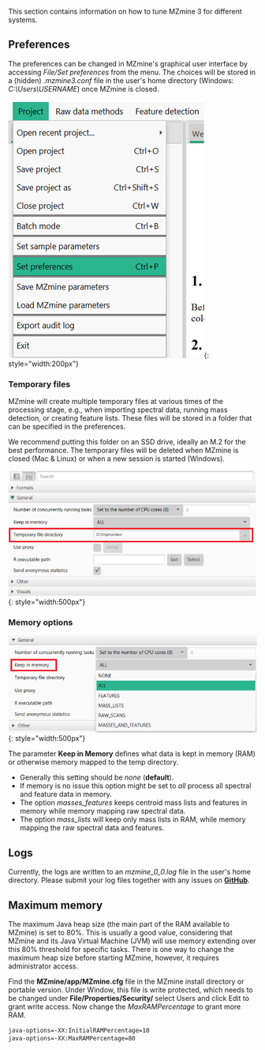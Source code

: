 This section contains information on how to tune MZmine 3 for different systems.

## Preferences

The preferences can be changed in MZmine's graphical user interface by accessing _File/Set
preferences_ from the menu. The choices will be stored in a (hidden) _.mzmine3.conf_ file in the
user's home directory (Windows: _C:\Users\USERNAME_) once MZmine is closed.

![Preferences](img/menu_pref.png){: style="width:200px"}

### Temporary files

MZmine will create multiple temporary files at various times of the processing stage, e.g., when
importing spectral data, running mass detection, or creating feature lists. These files will be
stored in a folder that can be specified in the preferences.

We recommend putting this folder on an SSD drive, ideally an M.2 for the best performance. The
temporary files will be deleted when MZmine is closed (Mac & Linux) or when a new session is
started (Windows).

![tempdir](img/performance_param.png){: style="width:500px"}

### Memory options

![Memory](img/performance_memory.png){: style="width:500px"}

The parameter **Keep in Memory** defines what data is kept in memory (RAM) or otherwise memory
mapped to the temp directory.

- Generally this setting should be _none_ (**default**).
- If memory is no issue this option might be set to _all_
  process all spectral and feature data in memory.
- The option _masses_features_ keeps centroid mass lists and features in memory while memory mapping
  raw spectral data.
- The option _mass_lists_ will keep only mass lists in RAM, while memory mapping the raw spectral
  data and features.

## Logs

Currently, the logs are written to an _mzmine_0_0.log_ file in the user's home directory. Please
submit your log files together with any issues
on **[GitHub](https://github.com/mzmine/mzmine3/issues)**.

## Maximum memory
The maximum Java heap size (the main part of the RAM available to MZmine) is set to 80%. This is usually a good value, considering that MZmine and its Java Virtual Machine (JVM) will use memory extending over this 80% threshold for specific tasks. There is one way to change the maximum heap size before starting MZmine, however, it requires administrator access.

Find the **MZmine/app/MZmine.cfg** file in the MZmine install directory or portable version. Under Window, this file is write protected, which needs to be changed under **File/Properties/Security/** select Users and click Edit to grant write access. Now change the _MaxRAMPercentage_ to grant more RAM.
```
java-options=-XX:InitialRAMPercentage=10
java-options=-XX:MaxRAMPercentage=80
```
